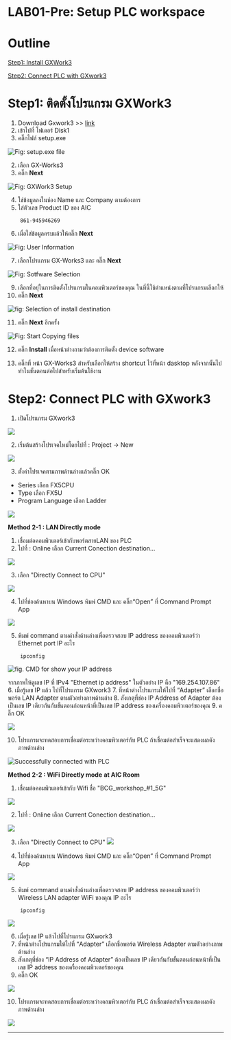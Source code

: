 # LAB01-Pre: Setup PLC workspace 

# **Outline**

[Step1: Install GXWork3](https://github.com/Advance-Innovation-Centre-AIC/IIoT_Training_course/tree/main/IoT_PLC/LAB01_Pre_Setup#step-1-%E0%B8%95%E0%B8%B4%E0%B8%94%E0%B8%95%E0%B8%B1%E0%B9%89%E0%B8%87%E0%B9%82%E0%B8%9B%E0%B8%A3%E0%B9%81%E0%B8%81%E0%B8%A3%E0%B8%A1-gx-work3)

[Step2: Connect PLC with GXwork3](https://github.com/Advance-Innovation-Centre-AIC/IIoT_Training_course/tree/main/IoT_PLC/LAB01_Pre_Setup#step-1-%E0%B8%95%E0%B8%B4%E0%B8%94%E0%B8%95%E0%B8%B1%E0%B9%89%E0%B8%87%E0%B9%82%E0%B8%9B%E0%B8%A3%E0%B9%81%E0%B8%81%E0%B8%A3%E0%B8%A1-gx-work3) 


# **Step1: ติดตั้งโปรแกรม GXWork3**
1. Download Gxwork3 >> [link](https://drive.google.com/file/d/1olgX69E1S-ZEzhd0WcJog4AseTfC6inn/view?usp=share_link)
2. เข้าไปที่ โฟเดอร์ Disk1 
3. คลิ๊กไฟล์  setup.exe


![Fig: setup.exe file](https://github.com/Advance-Innovation-Centre-AIC/IIoT_Training_course/tree/main/IoT_PLC/pictures/image1.png)



2. เลือก GX-Works3
3. คลิ๊ก  **Next**


![Fig: GXWork3 Setup](ttps://github.com/Advance-Innovation-Centre-AIC/IIoT_Training_course/tree/main/IoT_PLC/pictures/image2.png)



4. ใช่ข้อมูลลงในช่อง Name และ Company ตามต้องการ 
5. ใส่ตัวเลข Product ID ของ AIC 

```
    861-945946269
```

6. เมื่อใส่ข้อมูลครบแล้วให้คลิ๊ก  **Next**


![Fig: User Information](https://paper-attachments.dropboxusercontent.com/s_1E2F6E44CDC583AF61E8EF2E284ED2600A5427B68F401AE7B32CFF12E3C7F5E9_1674802206071_Screenshot+2023-01-27+134840.png)



7. เลือกโปรแกรม GX-Works3 และ คลิ๊ก  **Next**


![Fig: Sotfware Selection](https://paper-attachments.dropboxusercontent.com/s_1E2F6E44CDC583AF61E8EF2E284ED2600A5427B68F401AE7B32CFF12E3C7F5E9_1674802297581_Screenshot+2023-01-27+135111.png)



9. เลือกที่อยุ่ในการติดตั้งโปรแกรมในคอมพิวเตอร์ของคุณ ในที่นี้ใช้ตำแหน่งตามที่โปรแกรมเลือกให้ 
10. คลิ๊ก **Next** 



![fig: Selection of install destination](https://paper-attachments.dropboxusercontent.com/s_1E2F6E44CDC583AF61E8EF2E284ED2600A5427B68F401AE7B32CFF12E3C7F5E9_1674805473177_Screenshot+2023-01-27+144322.png)




11. คลิ๊ก **Next**  อีกครั้ง



![Fig: Start Copying files](https://paper-attachments.dropboxusercontent.com/s_1E2F6E44CDC583AF61E8EF2E284ED2600A5427B68F401AE7B32CFF12E3C7F5E9_1674803593162_Screenshot+2023-01-27+141139.png)



12. คลิ๊ก **Install** เมื่อหน้าต่างถามว่าต้องการติดตั้ง device software


13. คลิ๊กที่ หน้า GX-Works3 สำหรับเลือกให้สร้าง shortcut ไว้ที่หน้า dasktop หลังจากนั้นไปทำในขั้นตอนต่อไปสำหรับเริ่มต้นใช้งาน


# **Step2: Connect PLC with GXwork3**


1. เปิดโปรแกรม GXwork3
 
![](https://paper-attachments.dropbox.com/s_59625FBBC4D73C463D1FB0003439581FBA2A663DC1848F5B37B56CC9CCE0BB52_1655634627188_image.png)


2. เริ่มต้นสร้างโปรเจคใหม่โดยไปที่ : Project → New


![](https://paper-attachments.dropbox.com/s_59625FBBC4D73C463D1FB0003439581FBA2A663DC1848F5B37B56CC9CCE0BB52_1655634610270_image.png)


3. ตั้งค่าโปรเจคตามภาพด้านล่างแล้วคลิ๊ก OK
- Series เลือก FX5CPU
- Type เลือก FX5U
- Program Language เลือก Ladder


![](https://paper-attachments.dropbox.com/s_59625FBBC4D73C463D1FB0003439581FBA2A663DC1848F5B37B56CC9CCE0BB52_1655634699042_image.png)


**Method 2-1 : LAN Directly mode** 

1. เชื่อมต่อคอมพิวเตอร์เข้ากับพอร์ตสายLAN ของ PLC 
2. ไปที่ : Online เลือก Current Conection destination…


![](https://paper-attachments.dropbox.com/s_59625FBBC4D73C463D1FB0003439581FBA2A663DC1848F5B37B56CC9CCE0BB52_1655635299089_image.png)



3. เลือก "Directly Connect to CPU"

![](https://paper-attachments.dropbox.com/s_59625FBBC4D73C463D1FB0003439581FBA2A663DC1848F5B37B56CC9CCE0BB52_1655635665693_image.png)

4. ไปที่ช่องค้นหาบน Windows พิมพ์ CMD และ คลิ๊ก“Open” ที่ Command Prompt App


![](https://paper-attachments.dropbox.com/s_1E2F6E44CDC583AF61E8EF2E284ED2600A5427B68F401AE7B32CFF12E3C7F5E9_1663314177597_Screenshot+9_16_2022+2_38_57+PM.png)



 5. พิมพ์ command ตามคำสั่งด้านล่างเพื่อตรวจสอบ IP address ของคอมพิวเตอร์ว่า Ethernet port IP อะไร 

```
    ipconfig
```

![fig. CMD for show your IP address](https://paper-attachments.dropbox.com/s_59625FBBC4D73C463D1FB0003439581FBA2A663DC1848F5B37B56CC9CCE0BB52_1655637259851_image.png)


จากภาพให้ดูเลข IP ที่ IPv4  "Ethernet ip address" ในตัวอย่าง IP คือ "169.254.107.86"
6. เมื่อรู้เลข IP แล้ว ไปที่โปรแกรม GXwork3 
7. ที่หน้าต่างโปรแกรมให้ไปที่ “Adapter” เลือกชื่อพอร์ต LAN Adapter ตามตัวอย่างภาพด้านล่าง
8. สังเกตุที่ช่อง IP Address of Adapter ต้องเป็นเลข IP เดียวกันกับขั้นตอนก่อนหน้าที่เป็นเลข IP address ของเครื่องคอมพิวเตอร์ของคุณ
9. คลิ๊ก OK


![](https://paper-attachments.dropbox.com/s_59625FBBC4D73C463D1FB0003439581FBA2A663DC1848F5B37B56CC9CCE0BB52_1655637436520_image.png)



10. โปรแกรมจะทดสอบการเชื่อมต่อระหว่างคอมพิวเตอร์กับ PLC ถ้าเชื่อมต่อสำเร็จจะแสดงผลดังภาพด้านล่าง


![Successfully connected with PLC](https://paper-attachments.dropbox.com/s_59625FBBC4D73C463D1FB0003439581FBA2A663DC1848F5B37B56CC9CCE0BB52_1655637683678_image.png)


**Method 2-2 : WiFi Directly mode** **at AIC Room**

1. เชื่อมต่อคอมพิวเตอร์เข้ากับ Wifi ชื่อ "BCG_workshop_#1_5G" 

![](https://paper-attachments.dropbox.com/s_59625FBBC4D73C463D1FB0003439581FBA2A663DC1848F5B37B56CC9CCE0BB52_1655640750094_image.png)




2. ไปที่ : Online เลือก Current Conection destination…


![](https://paper-attachments.dropbox.com/s_59625FBBC4D73C463D1FB0003439581FBA2A663DC1848F5B37B56CC9CCE0BB52_1655635299089_image.png)



3. เลือก "Directly Connect to CPU"
![](https://paper-attachments.dropbox.com/s_59625FBBC4D73C463D1FB0003439581FBA2A663DC1848F5B37B56CC9CCE0BB52_1655635665693_image.png)

4. ไปที่ช่องค้นหาบน Windows พิมพ์ CMD และ คลิ๊ก“Open” ที่ Command Prompt App


![](https://paper-attachments.dropbox.com/s_1E2F6E44CDC583AF61E8EF2E284ED2600A5427B68F401AE7B32CFF12E3C7F5E9_1663314177597_Screenshot+9_16_2022+2_38_57+PM.png)


 5. พิมพ์ command ตามคำสั่งด้านล่างเพื่อตรวจสอบ IP address ของคอมพิวเตอร์ว่า Wireless LAN adapter WiFi ของคุณ IP อะไร 

```
    ipconfig
```

![](https://paper-attachments.dropbox.com/s_59625FBBC4D73C463D1FB0003439581FBA2A663DC1848F5B37B56CC9CCE0BB52_1655640965798_image.png)


6. เมื่อรู้เลข IP แล้วไปที่โปรแกรม GXwork3 
7. ที่หน้าต่างโปรแกรมให้ไปที่ “Adapter” เลือกชื่อพอร์ต Wireless Adapter ตามตัวอย่างภาพด้านล่าง
8. สังเกตุที่ช่อง “IP Address of Adapter” ต้องเป็นเลข IP เดียวกันกับขั้นตอนก่อนหน้าที่เป็นเลข IP address ของเครื่องคอมพิวเตอร์ของคุณ
9. คลิ๊ก OK


![](https://paper-attachments.dropbox.com/s_59625FBBC4D73C463D1FB0003439581FBA2A663DC1848F5B37B56CC9CCE0BB52_1655641092087_image.png)



10. โปรแกรมจะทดสอบการเชื่อมต่อระหว่างคอมพิวเตอร์กับ PLC ถ้าเชื่อมต่อสำเร็จจะแสดงผลดังภาพด้านล่าง


![](https://paper-attachments.dropbox.com/s_59625FBBC4D73C463D1FB0003439581FBA2A663DC1848F5B37B56CC9CCE0BB52_1655641116316_image.png)

----------

